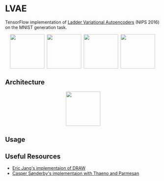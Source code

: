 # LVAE
TensorFlow implementation of [Ladder Variational Autoencoders](https://papers.nips.cc/paper/6275-ladder-variational-autoencoders.pdf) (NIPS 2016) on the MNIST generation task.

<div style="text-align: center;">
  <img src="https://raw.githubusercontent.com/geosada/LVAE/img/reconst.png" width="112">
  <img src="https://raw.githubusercontent.com/geosada/LVAE/img/reconst2.png" width="112">
  <img src="https://raw.githubusercontent.com/geosada/LVAE/img/reconst3.png" width="112">
  <img src="https://raw.githubusercontent.com/geosada/LVAE/img/reconst4.png" width="112">
</div>

## Architecture
<div style="text-align: center;">
  <img src="https://raw.githubusercontent.com/geosada/LVAE/img/LVAE.png" width="112">
</div>

## Usage


## Useful Resources
- [Eric Jang's implementaion of DRAW](https://github.com/ericjang/draw)
- [Casper Sønderby's implementaion with Thaeno and Parmesan](https://github.com/casperkaae/LVAE)
